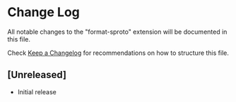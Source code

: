 # Change Log

All notable changes to the "format-sproto" extension will be documented in this file.

Check [Keep a Changelog](http://keepachangelog.com/) for recommendations on how to structure this file.

## [Unreleased]

- Initial release